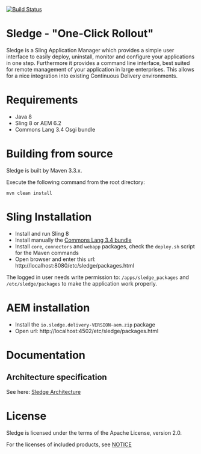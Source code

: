[![Build Status](https://travis-ci.org/unic/sledge.svg?branch=develop)](https://travis-ci.org/unic/sledge)

Sledge - "One-Click Rollout"
============================

Sledge is a Sling Application Manager which provides a simple user interface to easily deploy, uninstall, monitor and configure your applications in one step. 
Furthermore it provides a command line interface, best suited for remote management of your application in large enterprises. This allows for a nice integration into existing Continuous Delivery environments.


# Requirements

* Java 8
* Sling 8 or AEM 6.2
* Commons Lang 3.4 Osgi bundle


# Building from source

Sledge is built by Maven 3.3.x.

Execute the following command from the root directory:

```
mvn clean install
```


# Sling Installation

* Install and run Sling 8
* Install manually the [Commons Lang 3.4 bundle](https://commons.apache.org/proper/commons-lang/download_lang.cgi)
* Install `core`, `connectors` and `webapp` packages, check the `deploy.sh` script for the Maven commands
* Open browser and enter this url: http://localhost:8080/etc/sledge/packages.html

The logged in user needs write permission to: `/apps/sledge_packages` and `/etc/sledge/packages` to make the application work properly.


# AEM installation

* Install the `io.sledge.delivery-VERSION-aem.zip` package
* Open url: http://localhost:4502/etc/sledge/packages.html


# Documentation

## Architecture specification

See here: [Sledge Architecture](docs/src/main/markdown/sledge-architecture.md)


# License

Sledge is licensed under the terms of the Apache License, version 2.0.

For the licenses of included products, see [NOTICE](NOTICE.txt)
